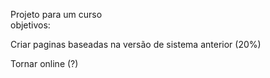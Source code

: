 Projeto para um curso</br>
objetivos: 
<p>Criar paginas baseadas na versão de sistema anterior (20%)</p>
<div>
  <tbody>
    <tr>
    </tr>
<p>Tornar online (?)</p>
